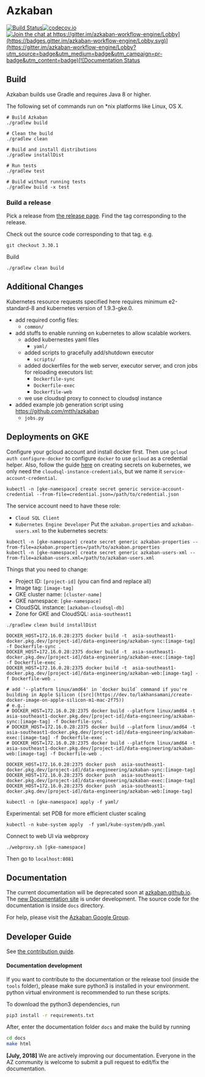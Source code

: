 # Azkaban 

[![Build Status](https://travis-ci.com/azkaban/azkaban.svg?branch=master)](https://travis-ci.com/azkaban/azkaban)[![codecov.io](https://codecov.io/github/azkaban/azkaban/branch/master/graph/badge.svg)](https://codecov.io/github/azkaban/azkaban)[![Join the chat at https://gitter.im/azkaban-workflow-engine/Lobby](https://badges.gitter.im/azkaban-workflow-engine/Lobby.svg)](https://gitter.im/azkaban-workflow-engine/Lobby?utm_source=badge&utm_medium=badge&utm_campaign=pr-badge&utm_content=badge)[![Documentation Status](https://readthedocs.org/projects/azkaban/badge/?version=latest)](http://azkaban.readthedocs.org/en/latest/?badge=latest)


## Build
Azkaban builds use Gradle and requires Java 8 or higher.

The following set of commands run on *nix platforms like Linux, OS X.

```
# Build Azkaban
./gradlew build

# Clean the build
./gradlew clean

# Build and install distributions
./gradlew installDist

# Run tests
./gradlew test

# Build without running tests
./gradlew build -x test
```

### Build a release

Pick a release from [the release page](https://github.com/azkaban/azkaban/releases). 
Find the tag corresponding to the release.

Check out the source code corresponding to that tag.
e.g.

`
git checkout 3.30.1
`

Build 
```
./gradlew clean build
```

## Additional Changes
Kubernetes resource requests specified here requires minimum e2-standard-8 and kubernetes version of 1.9.3-gke.0.

- add required config files:
  - `common/`
- add stuffs to enable running on kubernetes to allow scalable workers.
  - added kubernestes yaml files
    - `yaml/`
  - added scripts to gracefully add/shutdown executor
    - `scripts/`
  - added dockerfiles for the web server, executor server, and cron jobs for reloading executors list:
    - `Dockerfile-sync`
    - `Dockerfile-exec`
    - `Dockerfile-web`
  - we use cloudsql proxy to connect to cloudsql instance
- added example job generation script using https://github.com/mtth/azkaban
  - `jobs.py`

## Deployments on GKE
Configure your gcloud account and install docker first. Then use `gcloud auth configure-docker` to 
configure `docker` to use `gcloud` as a credential helper. 
Also, follow the guide [here](https://cloud.google.com/sql/docs/mysql/connect-kubernetes-engine) on creating secrets on kubernetes, 
we only need the `cloudsql-instance-credentials`, but we name it `service-account-credential`.
```
kubectl -n [gke-namespace] create secret generic service-account-credential --from-file=credential.json=/path/to/credential.json
```
The service account need to have these role:
- `Cloud SQL Client`
- `Kubernetes Engine Developer`
Put the `azkaban.properties` and `azkaban-users.xml` to the kubernetes secrets:
```
kubectl -n [gke-namespace] create secret generic azkaban-properties --from-file=azkaban.properties=/path/to/azkaban.properties
kubectl -n [gke-namespace] create secret generic azkaban-users-xml --from-file=azkaban-users.xml=/path/to/azkaban-users.xml
``` 

Things that you need to change:
- Project ID: `[project-id]` (you can find and replace all)
- Image tag: `[image-tag]`
- GKE cluster name: `[cluster-name]`
- GKE namespace: `[gke-namespace]`
- CloudSQL instance: `[azkaban-cloudsql-db]`
- Zone for GKE and CloudSQL: `asia-southeast1`

```
./gradlew clean build installDist

DOCKER_HOST=172.16.0.28:2375 docker build -t  asia-southeast1-docker.pkg.dev/[project-id]/data-engineering/azkaban-sync:[image-tag] -f Dockerfile-sync .
DOCKER_HOST=172.16.0.28:2375 docker build -t  asia-southeast1-docker.pkg.dev/[project-id]/data-engineering/azkaban-exec:[image-tag] -f Dockerfile-exec .
DOCKER_HOST=172.16.0.28:2375 docker build -t  asia-southeast1-docker.pkg.dev/[project-id]/data-engineering/azkaban-web:[image-tag] -f Dockerfile-web .

# add '--platform linux/amd64' in `docker build` command if you're building in Apple Silicon ([src](https://dev.to/lakhansamani/create-docker-image-on-apple-silicon-m1-mac-2f75))
# e.g.:
# DOCKER_HOST=172.16.0.28:2375 docker build --platform linux/amd64 -t  asia-southeast1-docker.pkg.dev/[project-id]/data-engineering/azkaban-sync:[image-tag] -f Dockerfile-sync .
# DOCKER_HOST=172.16.0.28:2375 docker build --platform linux/amd64 -t  asia-southeast1-docker.pkg.dev/[project-id]/data-engineering/azkaban-exec:[image-tag] -f Dockerfile-exec .
# DOCKER_HOST=172.16.0.28:2375 docker build --platform linux/amd64 -t  asia-southeast1-docker.pkg.dev/[project-id]/data-engineering/azkaban-web:[image-tag] -f Dockerfile-web .

DOCKER_HOST=172.16.0.28:2375 docker push  asia-southeast1-docker.pkg.dev/[project-id]/data-engineering/azkaban-sync:[image-tag]
DOCKER_HOST=172.16.0.28:2375 docker push  asia-southeast1-docker.pkg.dev/[project-id]/data-engineering/azkaban-exec:[image-tag]
DOCKER_HOST=172.16.0.28:2375 docker push  asia-southeast1-docker.pkg.dev/[project-id]/data-engineering/azkaban-web:[image-tag]

kubectl -n [gke-namespace] apply -f yaml/
```

Experimental: set PDB for more efficient cluster scaling
```
kubectl -n kube-system apply  -f yaml/kube-system/pdb.yaml
```
Connect to web UI via webproxy
```
./webproxy.sh [gke-namespace]
```
Then go to `localhost:8081`

## Documentation

The current documentation will be deprecated soon at [azkaban.github.io](http://azkaban.github.io). 
The [new Documentation site](https://azkaban.readthedocs.io/en/latest/) is under development.
The source code for the documentation is inside `docs` directory.

For help, please visit the [Azkaban Google Group](https://groups.google.com/forum/?fromgroups#!forum/azkaban-dev).

## Developer Guide

See [the contribution guide](https://github.com/azkaban/azkaban/blob/master/CONTRIBUTING.md).

#### Documentation development

If you want to contribute to the documentation or the release tool (inside the `tools` folder), 
please make sure python3 is installed in your environment. python virtual environment is recommended to run these scripts.

To download the python3 dependencies, run 

```bash
pip3 install -r requirements.txt
```
After, enter the documentation folder `docs` and make the build by running
```bash
cd docs
make html
```


**[July, 2018]** We are actively improving our documentation. Everyone in the AZ community is 
welcome to submit a pull request to edit/fix the documentation.

